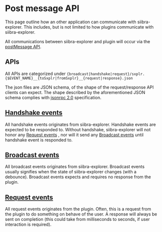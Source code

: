<!-- DO NOT MODIFY DIRECTLY. CREATED PROGRAMMATICALLY WITH src/api/generateSchema.mjs -->
# Post message API

This page outline how an other application can communicate with siibra-explorer. This includes, but is not limited to how plugins communicate with siibra-explorer. 

All communications between siibra-explorer and plugin will occur via the [postMessage API](https://developer.mozilla.org/en-US/docs/Web/API/Window/postMessage).

## APIs

All APIs are categorized under `{broadcast|handshake|request}/sxplr.{$EVENT_NAME}__{toSxplr|fromSxplr}__{request|response}.json`

The json files are JSON schema, of the shape of the request/response API clients can expect. The shape described by the aforementioned JSON schema complies with [jsonrpc 2.0](https://www.jsonrpc.org/specification) specification.

## [Handshake events](handshake/README.md)

All handshake events originates from siibra-explorer. Handshake events are expected to be responded to. Without handshake, siibra-explorer will not honor any [Request events](#request-events) , nor will it send any [Broadcast events](#broadcast-events) until handshake event is responded to.

## [Broadcast events](broadcast/README.md)

All broadcast events originates from siibra-explorer. Broadcast events usually signifies when the state of siibra-explorer changes (with a debounce). Broadcast events expects and requires no response from the plugin.

## [Request events](request/README.md)

All request events originates from the plugin. Often, this is a request from the plugin to do something on behave of the user. A response will always be sent on completion (this could take from milliseconds to seconds, if user interaction is required).

